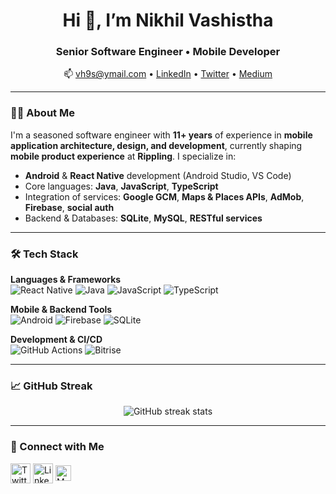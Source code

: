 <h1 align="center">Hi 👋, I’m Nikhil Vashistha</h1>
<h3 align="center">Senior Software Engineer • Mobile Developer</h3>

<p align="center">
  📫 <a href="mailto:vh9s@ymail.com">vh9s@ymail.com</a> • 
  <a href="https://www.linkedin.com/in/vashisthanikhil/" target="_blank">LinkedIn</a> • 
  <a href="https://twitter.com/nikhilvdev" target="_blank">Twitter</a> • 
  <a href="https://medium.com/@nikhilvashistha" target="_blank">Medium</a>
</p>

---

### 👨‍💻 About Me

I'm a seasoned software engineer with **11+ years** of experience in **mobile application architecture, design, and development**, currently shaping **mobile product experience** at **Rippling**. I specialize in:

- **Android** & **React Native** development (Android Studio, VS Code)
- Core languages: **Java**, **JavaScript**, **TypeScript**
- Integration of services: **Google GCM**, **Maps & Places APIs**, **AdMob**, **Firebase**, **social auth**
- Backend & Databases: **SQLite**, **MySQL**, **RESTful services**

---

### 🛠️ Tech Stack

**Languages & Frameworks**  
![React Native](https://img.shields.io/badge/React%20Native-20232A?style=flat-square&logo=react&logoColor=61DAFB) 
![Java](https://img.shields.io/badge/Java-007396?style=flat-square&logo=java&logoColor=white) 
![JavaScript](https://img.shields.io/badge/JavaScript-F7DF1E?style=flat-square&logo=javascript&logoColor=black) 
![TypeScript](https://img.shields.io/badge/TypeScript-007ACC?style=flat-square&logo=typescript&logoColor=white)

**Mobile & Backend Tools**  
![Android](https://img.shields.io/badge/Android-3DDC84?style=flat-square&logo=android&logoColor=white) 
![Firebase](https://img.shields.io/badge/Firebase-FFCA28?style=flat-square&logo=firebase&logoColor=black) 
![SQLite](https://img.shields.io/badge/SQLite-003B57?style=flat-square&logo=sqlite&logoColor=white)

**Development & CI/CD**  
![GitHub Actions](https://img.shields.io/badge/GitHub%20Actions-2088FF?style=flat-square&logo=github-actions&logoColor=white) 
![Bitrise](https://img.shields.io/badge/Bitrise-695ACD?style=flat-square&logo=bitrise&logoColor=white)

---

### 📈 GitHub Streak

<p align="center">
  <img src="https://github-readme-streak-stats.herokuapp.com/?user=NikhilVashistha&theme=dark" alt="GitHub streak stats" />
</p>

---

### 🔗 Connect with Me

<p align="left">
  <a href="https://twitter.com/nikhilvdev" target="_blank"><img align="center" src="https://img.icons8.com/fluent/48/000000/twitter--v1.png" alt="Twitter" width="32"/></a>
  <a href="https://linkedin.com/in/vashisthanikhil" target="_blank"><img align="center" src="https://img.icons8.com/fluent/48/000000/linkedin.png" alt="LinkedIn" width="32"/></a>
  <a href="https://medium.com/@nikhilvashistha" target="_blank">
  <img align="center" src="https://raw.githubusercontent.com/rahuldkjain/github-profile-readme-generator/master/src/images/icons/Social/medium.svg" alt="Medium" height="25" width="25" />
  </a>
</p>
